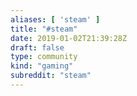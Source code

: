 ```yaml
---
aliases: [ 'steam' ]
title: "#steam"
date: 2019-01-02T21:39:28Z
draft: false
type: community
kind: "gaming"
subreddit: "steam"
---
```

